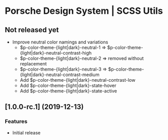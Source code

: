 # Porsche Design System | SCSS Utils

## Not released yet

* Improve neutral color namings and variations
  * $p-color-theme-{light|dark}-neutral-1 => $p-color-theme-{light|dark}-neutral-contrast-high
  * $p-color-theme-{light|dark}-neutral-2 => removed without replacement
  * $p-color-theme-{light|dark}-neutral-3 => $p-color-theme-{light|dark}-neutral-contrast-medium
  * Add $p-color-theme-{light|dark}-neutral-contrast-low
  * Add $p-color-theme-{light|dark}-state-hover
  * Add $p-color-theme-{light|dark}-state-active

## [1.0.0-rc.1] (2019-12-13)

### Features

* Initial release